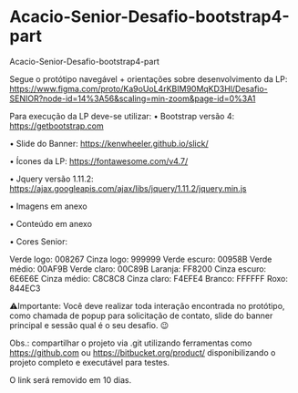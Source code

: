 # Acacio-Senior-Desafio-bootstrap4-part 
Acacio-Senior-Desafio-bootstrap4-part

Segue o protótipo navegável + orientações sobre desenvolvimento da LP: 
https://www.figma.com/proto/Ka9oUoL4rKBIM90MqKD3Hl/Desafio-SENIOR?node-id=14%3A56&scaling=min-zoom&page-id=0%3A1

Para execução da LP deve-se utilizar:
•	Bootstrap versão 4:
https://getbootstrap.com
 
•	Slide do Banner:
https://kenwheeler.github.io/slick/
 
•	Ícones da LP:
https://fontawesome.com/v4.7/
 
•	Jquery versão 1.11.2: 
https://ajax.googleapis.com/ajax/libs/jquery/1.11.2/jquery.min.js
 
•	Imagens em anexo
 
•	Conteúdo em anexo
 
•	Cores Senior:

Verde logo: 008267
Cinza logo: 999999
Verde escuro: 00958B
Verde médio: 00AF9B
Verde claro: 00C89B
Laranja: FF8200
Cinza escuro: 6E6E6E
Cinza médio: C8C8C8
Cinza claro: F4EFE4
Branco: FFFFFF
Roxo: 844EC3
 
⚠️Importante: Você deve realizar toda interação encontrada no protótipo, como chamada de popup para solicitação de contato, slide do banner principal e sessão qual é o seu desafio. 😉
 
Obs.: compartilhar o projeto via .git utilizando ferramentas como https://github.com ou https://bitbucket.org/product/ disponibilizando o projeto completo e executável para testes. 

O link será removido em 10 dias.

